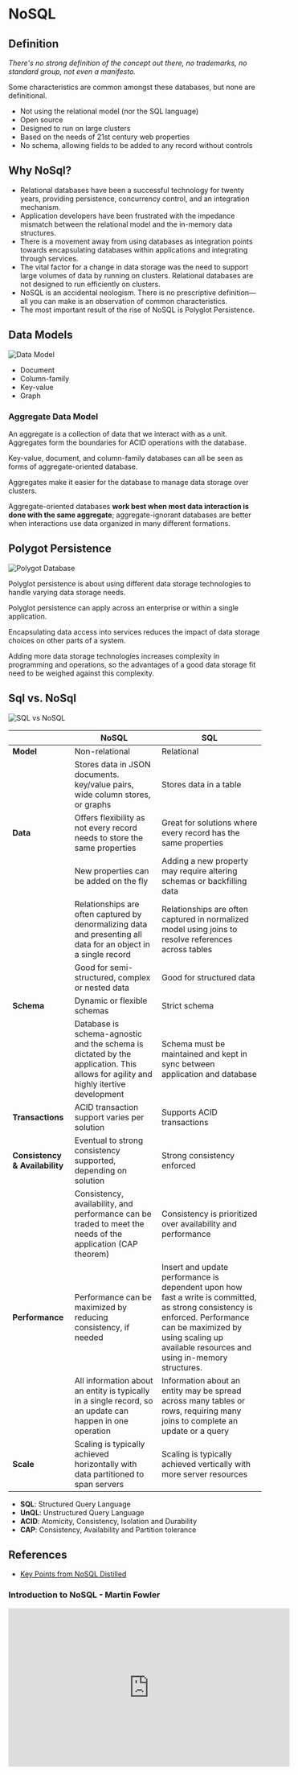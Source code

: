 # NoSQL

## Definition

*There's no strong definition of the concept out there, no trademarks, no standard group, not even a manifesto.*

Some characteristics are common amongst these databases, but none are definitional.
- Not using the relational model (nor the SQL language)
- Open source
- Designed to run on large clusters
- Based on the needs of 21st century web properties
- No schema, allowing fields to be added to any record without controls

## Why NoSql?

- Relational databases have been a successful technology for twenty years, providing persistence, concurrency control, and an integration mechanism.
- Application developers have been frustrated with the impedance mismatch between the relational model and the in-memory data structures.
- There is a movement away from using databases as integration points towards encapsulating databases within applications and integrating through services.
- The vital factor for a change in data storage was the need to support large volumes of data by running on clusters. Relational databases are not designed to run efficiently on clusters.
- NoSQL is an accidental neologism. There is no prescriptive definition—all you can make is an observation of common characteristics.
- The most important result of the rise of NoSQL is Polyglot Persistence.

## Data Models

![Data Model](./img/nosql-data-model.png)

- Document
- Column-family
- Key-value
- Graph

### Aggregate Data Model

An aggregate is a collection of data that we interact with as a unit. Aggregates form the boundaries for ACID operations with the database.

Key-value, document, and column-family databases can all be seen as forms of aggregate-oriented database.

Aggregates make it easier for the database to manage data storage over clusters.

Aggregate-oriented databases **work best when most data interaction is done with the same aggregate**; aggregate-ignorant databases are better when interactions use data organized in many different formations.

## Polygot Persistence

![Polygot Database](./img/polyglot.png)

Polyglot persistence is about using different data storage technologies to handle varying data storage needs.

Polyglot persistence can apply across an enterprise or within a single application.

Encapsulating data access into services reduces the impact of data storage choices on other parts of a system.

Adding more data storage technologies increases complexity in programming and operations, so the advantages of a good data storage fit need to be weighed against this complexity.


## Sql vs. NoSql
![SQL vs NoSQL](./img/sql-nosql.png)

<!-- ![SQL vs NoSQL](./img/sql-nosql-compare.png) -->

|  | NoSQL | SQL
| -- | -------|--------|
| **Model** | Non-relational | Relational |
|    | Stores data in JSON documents. key/value pairs, wide column stores, or graphs | Stores data in a table |
| **Data** | Offers flexibility as not every record needs to store the same properties  | Great for solutions where every record has the same properties |
| | New properties can be added on the fly | Adding a new property may require altering schemas or backfilling data |
| | Relationships are often captured by denormalizing data and presenting all data for an object in a single record | Relationships are often captured in normalized model using joins to resolve references across tables |
| | Good for semi-structured, complex or nested data | Good for structured data |
| **Schema** | Dynamic or flexible schemas | Strict schema |
| |  Database is schema-agnostic and the schema is dictated by the application. This allows for agility and highly itertive development | Schema must be maintained and kept in sync between application and database |
| **Transactions** |  ACID transaction support varies per solution | Supports ACID transactions |
| **Consistency & Availability** |  Eventual to strong consistency supported, depending on solution  | Strong consistency enforced |
| | Consistency, availability, and performance can be traded to meet the needs of the application (CAP theorem) |  Consistency is prioritized over availability and performance |
| **Performance** |  Performance can be maximized by reducing consistency, if needed | Insert and update performance is dependent upon how fast a write is committed, as strong consistency is enforced. Performance can be maximized by using scaling up available resources and using in-memory structures. |
| | All information about an entity is typically in a single record, so an update can happen in one operation | Information about an entity may be spread across many tables or rows, requiring many joins to complete an update or a query | 
| **Scale** | Scaling is typically achieved horizontally with data partitioned to span servers | Scaling is typically achieved vertically with more server resources |


- **SQL**: Structured Query Language
- **UnQL**: Unstructured Query Language
- **ACID**: Atomicity, Consistency, Isolation and Durability
- **CAP**: Consistency, Availability and Partition tolerance 




## References 

- [Key Points from NoSQL Distilled](https://martinfowler.com/articles/nosqlKeyPoints.html)


### Introduction to NoSQL - Martin Fowler
<iframe width="560" height="315" src="https://www.youtube.com/embed/qI_g07C_Q5I" frameborder="0" allow="accelerometer; autoplay; clipboard-write; encrypted-media; gyroscope; picture-in-picture" allowfullscreen></iframe>